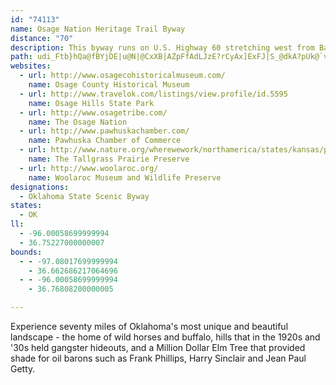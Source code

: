 ```yaml
---
id: "74113"
name: Osage Nation Heritage Trail Byway
distance: "70"
description: This byway runs on U.S. Highway 60 stretching west from Bartlesville, through Pawhuska, to Ponca City.
path: udi_Ftb}hQa@fBYjDE|u@N|@CxXB|AZpFfAdLJzE?rCyAx]ExFJ|S_@dkA?pUk@`vA?vXM`h@Erb@Rlm@M`zAHlFXxCr@fDnDpI|@pC~AfIlBnSbC|Oj@pBlG|M`ErHpKhTbBlE`JxWx@xCxC`TlDhXNbBCfFWjCc@xBe@pAqAlCuBlCkUpNsCjCaA~AcClGcDpJiSro@aExL_BhDgz@nyAmEhIiBjFgFhUeOlm@i@`FKfDNrCd@xCx@zCr@fBbI~PzE|KxYfo@`BlEZ~AR`ChBnTPfDfBlQ|Bp[@fDQnRD`CRfBt@vDdCnIl@tCXdCNfC?jCIrCe@tG_@rD_@dH?zCZj[NxFEjB_AvO{DhXsGt`@_@~CIvBBzBhCdb@NjAz@pOv@dDr@fBlFnKn@~@lExEbD~Dx@nAj@tArAtEfDtNzZztAhBtGn@dBrBdCjAz@rQfJhAx@fCrCnAzBr@lBd@vB^fDxAdd@h@lE|AfEH~AjDx@|cDf}@|c@|OfMrEzExCpOlQzFvGpBzAfYrKp`@xOpVlLv_@nQdCx@zMtGfGtAlU?|YBzc@FcDfx@gDln@u@zGsBrIiAfGSxBOrDJ`l@GlkEDlm@i@no@c@beBKbJc@rJyAnMs@zDuAdG}AlFcBxEiBlEsi@~bA_Rx]sClIsA~FmAzHi@xFKbFItOc@`zDLp{@@hzAR`zACzi@HnWAp{BFjlAGb}EYvYs@`Te@bJ}Cre@aD~d@qAzNYhGiAfNm@bK}AnRuExs@gAbLyCrd@qDpf@qA~Wi@pYM|RA|h@IxBEjHPrp@LrDHz@JlSElIJjTKhXg@tVyAlb@uAfh@gCzRsBnL{SdbAy@hF}ArNk@`Ha@pRGdgADtWMlbA?b~AGjTDlSIv}@BvtH@nLRtPz@tN`B~P~@~Hn@dEvDbQlCfKxEtNnD|MbBdIvBhM|AbMp@`I^lGp@bPDjFHp]C~dANrg@TbIf@~Hp@|HvBjMlBvIfk@luBdDvNr@bE|AdM~@`ORxIItr@PlhBNxk@ArVExFI~Bo@zGiArIo@xC_IhVeAfEcBnI_AlIc@zJEhK@rfALxw@J|uBObz@VfKFxU[hs@Cp@KVOzGSjw@
websites:
  - url: http://www.osagecohistoricalmuseum.com/
    name: Osage County Historical Museum
  - url: http://www.travelok.com/listings/view.profile/id.5595
    name: Osage Hills State Park
  - url: http://www.osagetribe.com/
    name: The Osage Nation
  - url: http://www.pawhuskachamber.com/
    name: Pawhuska Chamber of Commerce
  - url: http://www.nature.org/wherewework/northamerica/states/kansas/preserves/art15403.html
    name: The Tallgrass Prairie Preserve
  - url: http://www.woolaroc.org/
    name: Woolaroc Museum and Wildlife Preserve
designations:
  - Oklahoma State Scenic Byway
states:
  - OK
ll:
  - -96.00058699999994
  - 36.75227000000007
bounds:
  - - -97.08017699999994
    - 36.662686217064696
  - - -96.00058699999994
    - 36.76808200000005

---
```


Experience seventy miles of Oklahoma's most unique and beautiful landscape - the home of wild horses and buffalo, hills that in the 1920s and '30s held gangster hideouts, and a Million Dollar Elm Tree that provided shade for oil barons such as Frank Phillips, Harry Sinclair and Jean Paul Getty.
